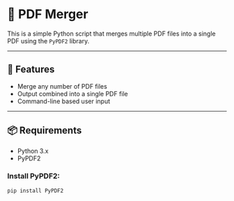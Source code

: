 # 📎 PDF Merger

This is a simple Python script that merges multiple PDF files into a single PDF using the `PyPDF2` library.

---

## 🔧 Features

- Merge any number of PDF files
- Output combined into a single PDF file
- Command-line based user input

---

## 📦 Requirements

- Python 3.x
- PyPDF2

### Install PyPDF2:

```bash
pip install PyPDF2
